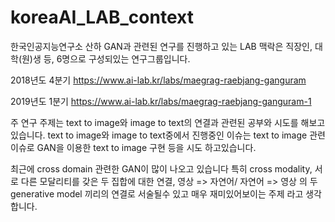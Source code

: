 # koreaAI_LAB_context

한국인공지능연구소 산하 GAN과 관련된 연구를 진행하고 있는
LAB 맥락은 직장인, 대학(원)생 등, 6명으로 구성되있는 연구그룹입니다.

2018년도 4분기 https://www.ai-lab.kr/labs/maegrag-raebjang-ganguram


2019년도 1분기 https://www.ai-lab.kr/labs/maegrag-raebjang-ganguram-1

주 연구 주제는 text to image와 image to text의 연결과 관련된 공부와 시도를 해보고있습니다.
text to image와 image to text중에서 
진행중인 이슈는 text to image 관련 이슈로
GAN을 이용한 text to image 구현 등을 시도 하고있습니다.

최근에 cross domain 관련한 GAN이 많이 나오고 있습니다
특히 cross modality, 서로 다른 모달리티를 갖은 두 집합에 대한 연결,
영상 => 자연어/ 자연어 => 영상 의 두 generative model 끼리의 연결로 서술될수 있고
매우 재미있어보이는 주제 라고 생각합니다.

